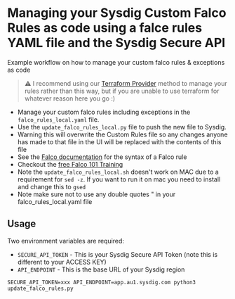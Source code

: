 # Managing your Sysdig Custom Falco Rules as code using a falce rules YAML file and the Sysdig Secure API
Example workflow on how to manage your custom falco rules &amp; exceptions as code

> :warning: I recommend using our [Terraform Provider](../terraform_method/README.md) method to manage your rules rather than this way, but if you are unable to use terraform for whatever reason here you go :) 

- Manage your custom falco rules including exceptions in the `falco_rules_local.yaml` file. 
- Use the `update_falco_rules_local.py` file to push the new file to Sysdig. 
- Warning this will overwrite the Custom Rules file so any changes anyone has made to that file in the UI will be replaced with the contents of this file
- See the [Falco documentation](https://falco.org/docs/rules/) for the syntax of a Falco rule
- Checkout the [free Falco 101 Training](https://falco.org/training/)
- Note the `update_falco_rules_local.sh` doesn't work on MAC due to a requirement for `sed -z`. If you want to run it on mac you need to install and change this to `gsed`
- Note make sure not to use any double quotes " in your falco_rules_local.yaml file

## Usage
Two environment variables are required:
- `SECURE_API_TOKEN` - This is your Sysdig Secure API Token (note this is different to your ACCESS KEY)
- `API_ENDPOINT` - This is the base URL of your Sysdig region

`SECURE_API_TOKEN=xxx API_ENDPOINT=app.au1.sysdig.com python3 update_falco_rules.py`

